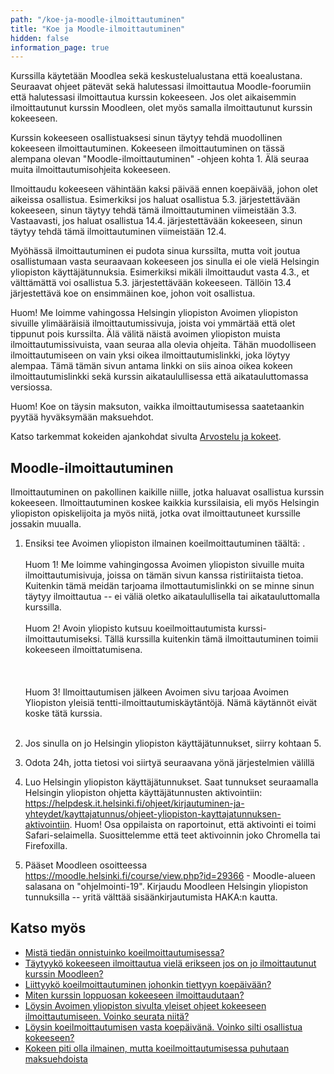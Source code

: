 ```yaml
---
path: "/koe-ja-moodle-ilmoittautuminen"
title: "Koe ja Moodle-ilmoittautuminen"
hidden: false
information_page: true
---
```


Kurssilla käytetään Moodlea sekä keskustelualustana että koealustana. Seuraavat ohjeet pätevät sekä halutessasi ilmoittautua Moodle-foorumiin että halutessasi ilmoittautua kurssin kokeeseen. Jos olet aikaisemmin ilmoittautunut kurssin Moodleen, olet myös samalla ilmoittautunut kurssin kokeeseen.

Kurssin kokeeseen osallistuaksesi sinun täytyy tehdä muodollinen kokeeseen ilmoittautuminen. Kokeeseen ilmoittautuminen on tässä alempana olevan "Moodle-ilmoittautuminen" -ohjeen kohta 1. Älä seuraa muita ilmoittautumisohjeita kokeeseen.

Ilmoittaudu kokeeseen vähintään kaksi päivää ennen koepäivää, johon olet aikeissa osallistua. Esimerkiksi jos haluat osallistua 5.3. järjestettävään kokeeseen, sinun täytyy tehdä tämä ilmoittautuminen viimeistään 3.3. Vastaavasti, jos haluat osallistua 14.4. järjestettävään kokeeseen, sinun täytyy tehdä tämä ilmoittautuminen viimeistään 12.4.

Myöhässä ilmoittautuminen ei pudota sinua kurssilta, mutta voit joutua osallistumaan vasta seuraavaan kokeeseen jos sinulla ei ole vielä Helsingin yliopiston käyttäjätunnuksia. Esimerkiksi mikäli ilmoittaudut vasta 4.3., et välttämättä voi osallistua 5.3. järjestettävään kokeeseen. Tällöin 13.4 järjestettävä koe on ensimmäinen koe, johon voit osallistua.

Huom! Me loimme vahingossa Helsingin yliopiston Avoimen yliopiston sivuille ylimääräisiä ilmoittautumissivuja, joista voi ymmärtää että olet tippunut pois kurssilta. Älä välitä näistä avoimen yliopiston muista ilmoittautumissivuista, vaan seuraa alla olevia ohjeita. Tähän muodolliseen ilmoittautumiseen on vain yksi oikea ilmoittautumislinkki, joka löytyy alempaa. Tämä tämän sivun antama linkki on siis ainoa oikea kokeen ilmoittautumislinkki sekä kurssin aikataulullisessa että aikatauluttomassa versiossa.

Huom! Koe on täysin maksuton, vaikka ilmoittautumisessa saatetaankin pyytää hyväksymään maksuehdot.

Katso tarkemmat kokeiden ajankohdat sivulta [Arvostelu ja kokeet](/arvostelu-ja-kokeet).

## Moodle-ilmoittautuminen

Ilmoittautuminen on pakollinen kaikille niille, jotka haluavat osallistua kurssin kokeeseen. Ilmoittautuminen koskee kaikkia kurssilaisia, eli myös Helsingin yliopiston opiskelijoita ja myös niitä, jotka ovat ilmoittautuneet kurssille jossakin muualla.

1. Ensiksi tee Avoimen yliopiston ilmainen koeilmoittautuminen täältä: <registration-link></registration-link>.
<br><br>Huom 1! Me loimme vahingingossa Avoimen yliopiston sivuille muita ilmoittautumisivuja, joissa on tämän sivun kanssa ristiriitaista tietoa. Kuitenkin tämä meidän tarjoama ilmottautumislinkki on se minne sinun täytyy ilmoittautua -- ei väliä oletko aikataulullisella tai aikatauluttomalla kurssilla.
<br><br>Huom 2! Avoin yliopisto kutsuu koeilmoittautumista kurssi-ilmoittautumiseksi. Tällä kurssilla kuitenkin tämä ilmoittautuminen toimii kokeeseen ilmoittatumisena.<br><br>
<br><br>Huom 3! Ilmoittautumisen jälkeen Avoimen sivu tarjoaa Avoimen Yliopiston yleisiä tentti-ilmoittautumiskäytäntöjä. Nämä käytännöt eivät koske tätä kurssia.<br><br>

2. Jos sinulla on jo Helsingin yliopiston käyttäjätunnukset, siirry kohtaan 5.

3. Odota 24h, jotta tietosi voi siirtyä seuraavana yönä järjestelmien välillä

4. Luo Helsingin yliopiston käyttäjätunnukset. Saat tunnukset seuraamalla Helsingin yliopiston ohjetta käyttäjätunnusten aktivointiin: https://helpdesk.it.helsinki.fi/ohjeet/kirjautuminen-ja-yhteydet/kayttajatunnus/ohjeet-yliopiston-kayttajatunnuksen-aktivointiin. Huom! Osa oppilaista on raportoinut, että aktivointi ei toimi Safari-selaimella. Suosittelemme että teet aktivoinnin joko Chromella tai Firefoxilla.

5. Pääset Moodleen osoitteessa https://moodle.helsinki.fi/course/view.php?id=29366 - Moodle-alueen salasana on "ohjelmointi-19". Kirjaudu Moodleen Helsingin yliopiston tunnuksilla -- yritä välttää sisäänkirjautumista HAKA:n kautta.

## Katso myös

* [Mistä tiedän onnistuinko koeilmoittautumisessa?](/usein-kysytyt-kysymykset#heading-mista-tiedan-onnistuinko-koeilmoittautumisessa)
* [Täytyykö kokeeseen ilmoittautua vielä erikseen jos on jo ilmoittautunut kurssin Moodleen?](/usein-kysytyt-kysymykset#heading-taytyyko-kokeeseen-ilmoittautua-viela-erikseen-jos-on-jo-ilmoittautunut-kurssin-moodleen)
* [Liittyykö koeilmoittautuminen johonkin tiettyyn koepäivään?](/usein-kysytyt-kysymykset#heading-liittyyko-koeilmoittautuminen-johonkin-tiettyyn-koepaivaan)
* [Miten kurssin loppuosan kokeeseen ilmoittaudutaan?](/usein-kysytyt-kysymykset#heading-miten-kurssin-loppuosan-kokeeseen-ilmoittaudutaan)
* [Löysin Avoimen yliopiston sivulta yleiset ohjeet kokeeseen ilmoittautumiseen. Voinko seurata niitä?](/usein-kysytyt-kysymykset#heading-loysin-avoimen-yliopiston-sivulta-yleiset-ohjeet-kokeeseen-ilmoittautumiseen-voinko-seurata-niita)
* [Löysin koeilmoittautumisen vasta koepäivänä. Voinko silti osallistua kokeeseen?](/usein-kysytyt-kysymykset#heading-loysin-koeilmoittautumisen-vasta-koepaivana-voinko-silti-osallistua-kokeeseen)
* [Kokeen piti olla ilmainen, mutta koeilmoittautumisessa puhutaan maksuehdoista](/usein-kysytyt-kysymykset/#heading-kokeen-piti-olla-ilmainen-mutta-koeilmoittautumisessa-puhutaan-maksuehdoista)
